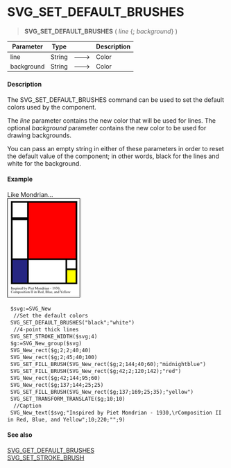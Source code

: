 # SVG_SET_DEFAULT_BRUSHES

>**SVG_SET_DEFAULT_BRUSHES** ( *line* {; *background*} )

| Parameter | Type |  | Description |
| --- | --- | --- | --- |
| line | String | &#x1F852; | Color |
| background | String | &#x1F852; | Color |



#### Description 

The SVG\_SET\_DEFAULT\_BRUSHES command can be used to set the default colors used by the component.

The *line* parameter contains the new color that will be used for lines. The optional *background* parameter contains the new color to be used for drawing backgrounds.

You can pass an empty string in either of these parameters in order to reset the default value of the component; in other words, black for the lines and white for the background.

#### Example 

Like Mondrian…  
![](../images/pict194611.en.png)

```4d
 $svg:=SVG_New
  //Set the default colors
 SVG_SET_DEFAULT_BRUSHES("black";"white")
  //4-point thick lines
 SVG_SET_STROKE_WIDTH($svg;4)
 $g:=SVG_New_group($svg)
 SVG_New_rect($g;2;2;40;40)
 SVG_New_rect($g;2;45;40;100)
 SVG_SET_FILL_BRUSH(SVG_New_rect($g;2;144;40;60);"midnightblue")
 SVG_SET_FILL_BRUSH(SVG_New_rect($g;42;2;120;142);"red")
 SVG_New_rect($g;42;144;95;60)
 SVG_New_rect($g;137;144;25;25)
 SVG_SET_FILL_BRUSH(SVG_New_rect($g;137;169;25;35);"yellow")
 SVG_SET_TRANSFORM_TRANSLATE($g;10;10)
  //Caption
 SVG_New_text($svg;"Inspired by Piet Mondrian - 1930,\rComposition II in Red, Blue, and Yellow";10;220;"";9)
```

#### See also 

[SVG\_GET\_DEFAULT\_BRUSHES](SVG%5FGET%5FDEFAULT%5FBRUSHES.md)  
[SVG\_SET\_STROKE\_BRUSH](SVG%5FSET%5FSTROKE%5FBRUSH.md)  